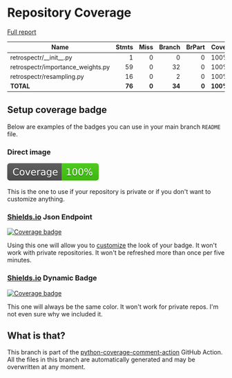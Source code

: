 # Repository Coverage

[Full report](https://htmlpreview.github.io/?https://github.com/UoL-SignalProcessingGroup/retrospectr/blob/python-coverage-comment-action-data/htmlcov/index.html)

| Name                               |    Stmts |     Miss |   Branch |   BrPart |    Cover |   Missing |
|----------------------------------- | -------: | -------: | -------: | -------: | -------: | --------: |
| retrospectr/\_\_init\_\_.py        |        1 |        0 |        0 |        0 |     100% |           |
| retrospectr/importance\_weights.py |       59 |        0 |       32 |        0 |     100% |           |
| retrospectr/resampling.py          |       16 |        0 |        2 |        0 |     100% |           |
|                          **TOTAL** |   **76** |    **0** |   **34** |    **0** | **100%** |           |


## Setup coverage badge

Below are examples of the badges you can use in your main branch `README` file.

### Direct image

[![Coverage badge](https://raw.githubusercontent.com/UoL-SignalProcessingGroup/retrospectr/python-coverage-comment-action-data/badge.svg)](https://htmlpreview.github.io/?https://github.com/UoL-SignalProcessingGroup/retrospectr/blob/python-coverage-comment-action-data/htmlcov/index.html)

This is the one to use if your repository is private or if you don't want to customize anything.

### [Shields.io](https://shields.io) Json Endpoint

[![Coverage badge](https://img.shields.io/endpoint?url=https://raw.githubusercontent.com/UoL-SignalProcessingGroup/retrospectr/python-coverage-comment-action-data/endpoint.json)](https://htmlpreview.github.io/?https://github.com/UoL-SignalProcessingGroup/retrospectr/blob/python-coverage-comment-action-data/htmlcov/index.html)

Using this one will allow you to [customize](https://shields.io/endpoint) the look of your badge.
It won't work with private repositories. It won't be refreshed more than once per five minutes.

### [Shields.io](https://shields.io) Dynamic Badge

[![Coverage badge](https://img.shields.io/badge/dynamic/json?color=brightgreen&label=coverage&query=%24.message&url=https%3A%2F%2Fraw.githubusercontent.com%2FUoL-SignalProcessingGroup%2Fretrospectr%2Fpython-coverage-comment-action-data%2Fendpoint.json)](https://htmlpreview.github.io/?https://github.com/UoL-SignalProcessingGroup/retrospectr/blob/python-coverage-comment-action-data/htmlcov/index.html)

This one will always be the same color. It won't work for private repos. I'm not even sure why we included it.

## What is that?

This branch is part of the
[python-coverage-comment-action](https://github.com/marketplace/actions/python-coverage-comment)
GitHub Action. All the files in this branch are automatically generated and may be
overwritten at any moment.